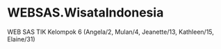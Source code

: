 # WEBSAS.WisataIndonesia
WEB SAS TIK Kelompok 6 (Angela/2, Mulan/4, Jeanette/13, Kathleen/15, Elaine/31)
